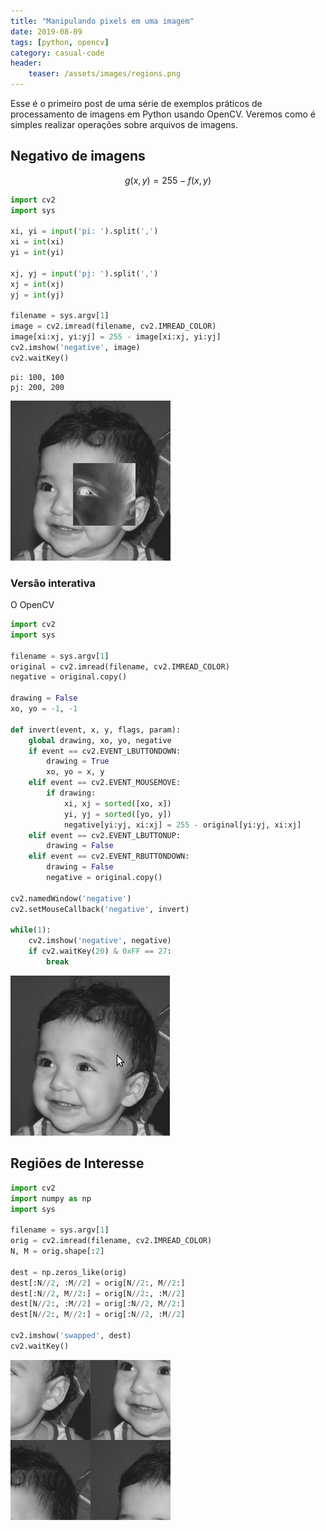 ```yaml
---
title: "Manipulando pixels em uma imagem"
date: 2019-08-09
tags: [python, opencv]
category: casual-code
header:
    teaser: /assets/images/regions.png
---
```


Esse é o primeiro post de uma série de exemplos práticos de processamento de imagens em Python usando OpenCV.<!--more--> Veremos como é simples realizar operações sobre arquivos de imagens.

## Negativo de imagens

$$g(x,y)=255-f(x,y)$$

```python
import cv2
import sys

xi, yi = input('pi: ').split(',')
xi = int(xi)
yi = int(yi)

xj, yj = input('pj: ').split(',')
xj = int(xj)
yj = int(yj)

filename = sys.argv[1]
image = cv2.imread(filename, cv2.IMREAD_COLOR)
image[xi:xj, yi:yj] = 255 - image[xi:xj, yi:yj]
cv2.imshow('negative', image)
cv2.waitKey()
```

```shell
pi: 100, 100
pj: 200, 200
```

![](/assets/images/regions.png)

### Versão interativa

O OpenCV  

```python
import cv2
import sys

filename = sys.argv[1]
original = cv2.imread(filename, cv2.IMREAD_COLOR)
negative = original.copy()

drawing = False
xo, yo = -1, -1

def invert(event, x, y, flags, param):
    global drawing, xo, yo, negative
    if event == cv2.EVENT_LBUTTONDOWN:
        drawing = True
        xo, yo = x, y
    elif event == cv2.EVENT_MOUSEMOVE:
        if drawing:
            xi, xj = sorted([xo, x])
            yi, yj = sorted([yo, y])
            negative[yi:yj, xi:xj] = 255 - original[yi:yj, xi:xj]
    elif event == cv2.EVENT_LBUTTONUP:
        drawing = False
    elif event == cv2.EVENT_RBUTTONDOWN:
        drawing = False
        negative = original.copy()

cv2.namedWindow('negative')
cv2.setMouseCallback('negative', invert)

while(1):
    cv2.imshow('negative', negative)
    if cv2.waitKey(20) & 0xFF == 27:
        break

```

![](/assets/images/regions2.gif)

## Regiões de Interesse

```python
import cv2
import numpy as np
import sys

filename = sys.argv[1]
orig = cv2.imread(filename, cv2.IMREAD_COLOR)
N, M = orig.shape[:2]

dest = np.zeros_like(orig)
dest[:N//2, :M//2] = orig[N//2:, M//2:]
dest[:N//2, M//2:] = orig[N//2:, :M//2]
dest[N//2:, :M//2] = orig[:N//2, M//2:]
dest[N//2:, M//2:] = orig[:N//2, :M//2]

cv2.imshow('swapped', dest)
cv2.waitKey()
```
![](/assets/images/trocaregioes.png)
